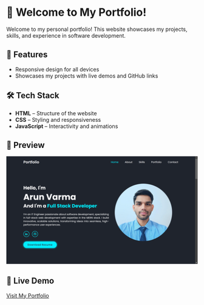 # 🚀 Welcome to My Portfolio!

Welcome to my personal portfolio! This website showcases my projects, skills, and experience in software development.

## 🌟 Features

- Responsive design for all devices
- Showcases my projects with live demos and GitHub links

## 🛠 Tech Stack

- **HTML** – Structure of the website
- **CSS** – Styling and responsiveness
- **JavaScript** – Interactivity and animations

## 📸 Preview

![Portfolio Screenshot](public/images/portfolio-img.png)

## 🔗 Live Demo

[Visit My Portfolio](https://arunvarma78.github.io/portfolio/)
